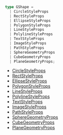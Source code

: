 ```ts
type GShape =
  | CircleStyleProps
  | RectStyleProps
  | EllipseStyleProps
  | PolygonStyleProps
  | LineStyleProps
  | PolylineStyleProps
  | TextStyleProps
  | ImageStyleProps
  | PathStyleProps
  | SphereGeometryProps
  | CubeGeometryProps
  | PlaneGeometryProps;
```

- [CircleStyleProps](../apis/shape/CircleStyleProps.zh.md)
- [RectStyleProps](../apis/shape/RectStyleProps.zh.md)
- [EllipseStyleProps](../apis/shape/EllipseStyleProps.zh.md)
- [PolygonStyleProps](../apis/shape/PolygonStyleProps.zh.md)
- [LineStyleProps](../apis/shape/LineStyleProps.zh.md)
- [PolylineStyleProps](../apis/shape/PolylineStyleProps.zh.md)
- [TextStyleProps](../apis/shape/TextStyleProps.zh.md)
- [ImageStyleProps](../apis/shape/ImageStyleProps.zh.md)
- [PathStyleProps](../apis/shape/PathStyleProps.zh.md)
- [SphereGeometryProps](../apis/shape/SphereGeometryProps.zh.md)
- [CubeGeometryProps](../apis/shape/CubeGeometryProps.zh.md)
- [PlaneGeometryProps](../apis/shape/PlaneGeometryProps.zh.md)
